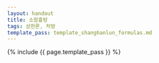 ```yaml
---
layout: handout
title: 소함흉탕
tags: 상한론, 처방
template_pass: template_shanghanlun_formulas.md
---
```



{% include {{ page.template_pass }} %}